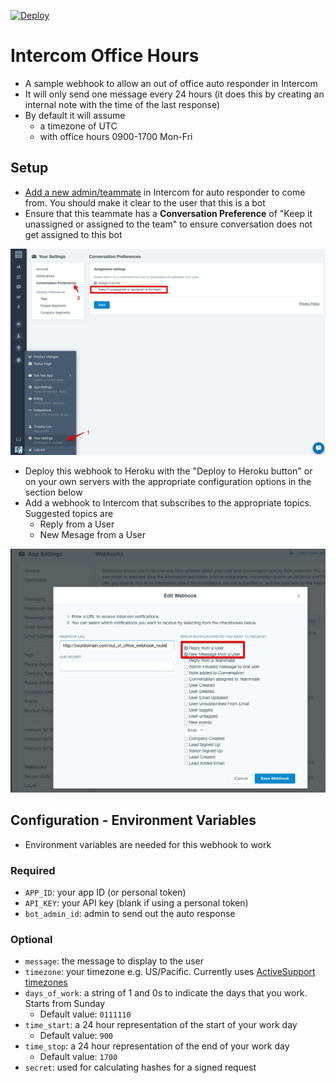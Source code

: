 [![Deploy](https://www.herokucdn.com/deploy/button.svg)](https://heroku.com/deploy)


# Intercom Office Hours

- A sample webhook to allow an out of office auto responder in Intercom
- It will only send one message every 24 hours (it does this by creating an internal note with the time of the last response)
- By default it will assume
   - a timezone of UTC
   - with office hours 0900-1700 Mon-Fri

## Setup
- [Add a new admin/teammate](https://docs.intercom.io/help-and-faqs/your-team-inbox/how-do-i-add-or-delete-a-teammate) in Intercom for auto responder to come from. You should make it clear to the user that this is a bot
- Ensure that this teammate has a **Conversation Preference** of "Keep it unassigned or assigned to the team" to ensure conversation does not get assigned to this bot

![Conversation preference](docs/conversation_preferences.png)

- Deploy this webhook to Heroku with the "Deploy to Heroku button" or on your own servers with the appropriate configuration options in the section below
- Add a webhook to Intercom that subscribes to the appropriate topics. Suggested topics are
   - Reply from a User
   - New Mesage from a User

![Webhook configuration](docs/webhook.png)


## Configuration - Environment Variables
- Environment variables are needed for this webhook to work

### Required
- `APP_ID`: your app ID (or personal token)
- `API_KEY`: your API key (blank if using a personal token)
- `bot_admin_id`: admin to send out the auto response

### Optional
- `message`: the message to display to the user
- `timezone`: your timezone e.g. US/Pacific. Currently uses [ActiveSupport timezones](http://api.rubyonrails.org/classes/ActiveSupport/TimeZone.html)
- `days_of_work`: a string of 1 and 0s to indicate the days that you work. Starts from Sunday
    - Default value: `0111110`
- `time_start`: a 24 hour representation of the start of your work day
   - Default value: `900`
- `time_stop`: a 24 hour representation of the end of your work day
   - Default value: `1700`
- `secret`: used for calculating hashes for a signed request
